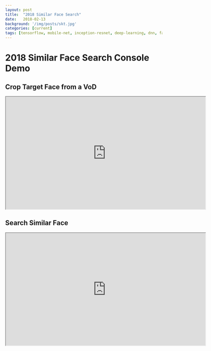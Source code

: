 ```yaml
---
layout: post
title:  "2018 Similar Face Search"
date:   2018-02-13
background: '/img/posts/skt.jpg'
categories: [current]
tags: [tensorflow, mobile-net, inception-resnet, deep-learning, dnn, face-recognition, prototyping, tree-search]
---
```


2018 Similar Face Search Console Demo
================================

Crop Target Face from a VoD
------------------------

<iframe src="https://lh3.googleusercontent.com/DyYNVwoN1GJ4cBcBDtEHGlrO3aYCcX2oGbXudkBB97685MnQChjyMCJ6tP7EgoHW6nCWMKRjJLsQ9J_fq2Lfvfm5hjowJGK9Y6jFlfOgrhK8XlMPCD3Nqh4px1-P6K3zEKc4iy896dsdW1K_g6ll9Ky6hjLEE499ACNn49LyEWXQIDGKz9i4ysYB-rou3_fFyK3LxOEAOEWy-tPGi6vUyRtN6TVh-4yuHu09EsxvApU40z-6dUSfjRnjSRXCDOHJYtfjv1y9kKgbub88gy82nyAN0QZun72VkMQkntPLKmCaqEpmhMucRglNSzHXRbFI3UJmJyh0Sytm2Sgh8tYxuyCiX0UpGBR6pbPeRiYeaD601Lx_O7eAHkc35YnuZzR33IdhImlvsk52Q4D9lWz9alaAMXcbTzWVJ5FQWuwZT8RTAS8h7WHhLpEDHYz2ClftdTMxtU7LEAYANNd70ACFvh6VR5qjrVX81dg0Yaqd2iSyaikgG7-iqPH6IcWGIlooi2KGyCHJ4Rn1TNkfb329JkWFwjTRKbmHdH97zNxmszmBhM0pud8HRdS4XcD6FsSFNlTxvp-ouqXz5yWNP8UQh2QAyrjvHZ9O0VzXDp8aseSFcF0AJYk9-pNQmSsosgoG=m18" width="640" height="360"></span></iframe>


Search Similar Face
------------------------

<iframe src="https://lh3.googleusercontent.com/WZJ6YzojTWKEOGEk5O0JW0cJHNpDYhZ1NH6WcN4VIXNY9fyliz6tb_mz4ImdPWsvwIhL9gsTSVtuGfFWu4HIWZ1s9U5frBcKfFqowtcOhYePlTnse0sR_kqbhjoUTULsZ0KX7geGvay0NDVrC62DMjrWMjfnWowKfjZxNyGhHlHDIS4-E-LZ5SnLwGwvrfhFiXhCNwh2ZDvQ5ZdJ2zd5W6WQBklvCzlw4MK5GP4TbBtUbe3bXY_h-IOTOhyp6S5b1RsAjobtGP8ehJ81NFzfKqrDnA4_lyCeiVfMLvhg4U2LoDZorMLBDTB3OqPM3HpHJe0eiOTklCnIqndu0nAFWBEs7QJub8B_dt33Jsta9NTkCBBgGD-7ocQgSfIOtSoxGHEMSTgJw5qXTlR6HeKFHC8e7jXHy-Zfb7n5VK26A2wlOTEi2lh7v7bDKWjVVPc0hwcB2dE3lOv7aZ0VgsP2-hYTEwcvpLdq_KTCzi_o6H3XpsdHoKZQAPJ1gd6eeMHqT3FvBAKw1AUNjhzISRAJwCsQhHtm_J8ROuvN9GK_18Hsy1RqCIBIJTvDCfOvqw7GUFxBwhnsiCrZjvsRg2prlpvWblxKFWhvhhniNRC6CehohQT24tyxQgvnc4Jsma8E=m18" width="640" height="360"></span></iframe>
